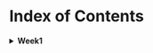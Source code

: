# Index of Contents

<details>
  <summary>
    <b>Week1</b>
  </summary>
  <ul>
    <li>
      <a href="../Week1/Basics.playground/Contents.swift">Basics</a>
    </li>
    <ul>
        <li>Constants and Variables</li>
        <li>Type Annotations</li>
        <li>Naming Constants and Variables</li>
        <li>Printing Constants and Variables</li>
        <li>Comments</li>
        <li>Semicolons</li>
        <li>Floating-Point Numbers</li>
        <li>Type Safety and Type Inference</li>
        <li>Numeric Literals</li>
        <li>Type Aliases</li>
        <li>Booleans</li>
        <li>Tuples</li>
        <li>Optionals</li>
    </ul>
  </ul>
</details>